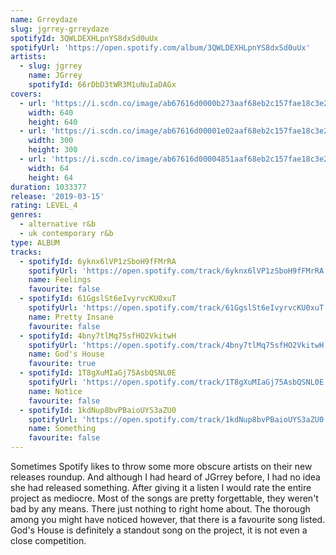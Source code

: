 ```yaml
---
name: Grreydaze
slug: jgrrey-grreydaze
spotifyId: 3QWLDEXHLpnYS8dxSd0uUx
spotifyUrl: 'https://open.spotify.com/album/3QWLDEXHLpnYS8dxSd0uUx'
artists:
  - slug: jgrrey
    name: JGrrey
    spotifyId: 66rDbD3tWR3M1uNuIaDAGx
covers:
  - url: 'https://i.scdn.co/image/ab67616d0000b273aaf68eb2c157fae18c3e27f0'
    width: 640
    height: 640
  - url: 'https://i.scdn.co/image/ab67616d00001e02aaf68eb2c157fae18c3e27f0'
    width: 300
    height: 300
  - url: 'https://i.scdn.co/image/ab67616d00004851aaf68eb2c157fae18c3e27f0'
    width: 64
    height: 64
duration: 1033377
release: '2019-03-15'
rating: LEVEL_4
genres:
  - alternative r&b
  - uk contemporary r&b
type: ALBUM
tracks:
  - spotifyId: 6yknx6lVP1zSboH9fFMrRA
    spotifyUrl: 'https://open.spotify.com/track/6yknx6lVP1zSboH9fFMrRA'
    name: Feelings
    favourite: false
  - spotifyId: 61GgslSt6eIvyrvcKU0xuT
    spotifyUrl: 'https://open.spotify.com/track/61GgslSt6eIvyrvcKU0xuT'
    name: Pretty Insane
    favourite: false
  - spotifyId: 4bny7tlMq75sfHO2VkitwH
    spotifyUrl: 'https://open.spotify.com/track/4bny7tlMq75sfHO2VkitwH'
    name: God's House
    favourite: true
  - spotifyId: 1T8gXuMIaGj75AsbQSNL0E
    spotifyUrl: 'https://open.spotify.com/track/1T8gXuMIaGj75AsbQSNL0E'
    name: Notice
    favourite: false
  - spotifyId: 1kdNup8bvPBaioUYS3aZU0
    spotifyUrl: 'https://open.spotify.com/track/1kdNup8bvPBaioUYS3aZU0'
    name: Something
    favourite: false
---
```

Sometimes Spotify likes to throw some more obscure artists on their new releases roundup.
And although I had heard of JGrrey before, I had no idea she had released something. After
giving it a listen I would rate the entire project as mediocre. Most of the songs are pretty
forgettable, they weren't bad by any means. There just nothing to right home about. The
thorough among you might have noticed however, that there is a favourite song listed.
God's House is definitely a standout song on the project, it is not even a close competition.
